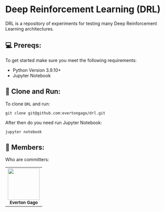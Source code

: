 # Deep Reinforcement Learning (DRL)

DRL is a repository of experiments for testing many Deep Reinforcement Learning architectures.

## 💻 Prereqs:

To get started make sure you meet the following requirements:

* Python Version 3.9.10+
* Jupyter Notebook

## 🚀 Clone and Run:

To clone `DRL` and run:

```
git clone git@github.com:evertongago/drl.git
```

After then do you need run Jupyter Notebook:

```
jupyter notebook
```

## 🤝 Members:

Who are committers:

<table>
  <tr>
    <td align="center">
      <img src="https://avatars.githubusercontent.com/u/6043071" width="100px;" /><br>
      <sub>
        <b>Everton Gago</b>
      </sub>
    </td>
  </tr>
</table>
